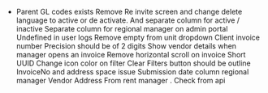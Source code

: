 - Parent GL codes exists
  Remove Re invite screen and change delete language to active or de activate. And separate column for  active / inactive
  Separate column for regional manager on admin portal 
  Undefined in user logs
  Remove empty from unit dropdown 
  Client invoice number 
  Precision should be of 2 digits
  Show vendor details when manager opens an invoice
  Remove horizontal scroll on invoice
  Short UUID
  Change icon color on filter 
  Clear Filters button should be outline 
  InvoiceNo and address space issue 
  Submission date column regional manager
  Vendor Address From rent manager . Check from api